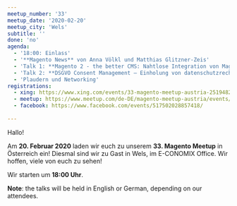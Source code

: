 ```yaml
---
meetup_number: '33'
meetup_date: '2020-02-20'
meetup_city: 'Wels'
subtitle: ''
done: 'no'
agenda:
  - '18:00: Einlass'
  - '**Magento News** von Anna Völkl und Matthias Glitzner-Zeis'
  - 'Talk 1: **Magento 2 - the better CMS: Nahtlose Integration von Magento und TYPO3 trotz Standalone Systeme* von Benjamin Rosenberger (Deutsch/English)'
  - 'Talk 2: **DSGVO Consent Management – Einholung von datenschutzrechtlichen Einwilligungen in Shop-Systemen** von Rechtsanwalt Peter Harlander (Deutsch)'
  - 'Plaudern und Networking'
registrations:
  - xing: https://www.xing.com/events/33-magento-meetup-austria-2519482
  - meetup: https://www.meetup.com/de-DE/magento-meetup-austria/events/266941554/
  - facebook: https://www.facebook.com/events/517502028857418/
 
---
```


Hallo!

Am **20. Februar 2020** laden wir euch zu unserem **33. Magento Meetup** in Österreich ein! Diesmal sind wir zu Gast in Wels, im E-CONOMIX Office. Wir hoffen, viele von euch zu sehen!

Wir starten um **18:00 Uhr**.

**Note**: the talks will be held in English or German, depending on our attendees.
